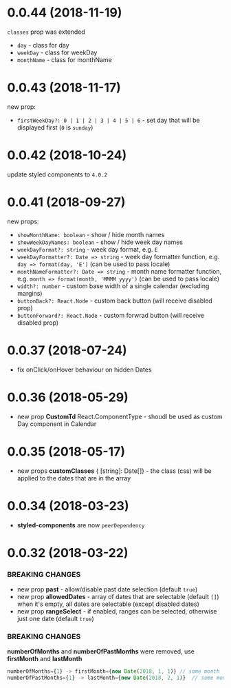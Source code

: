 # 0.0.44 (2018-11-19)

`classes` prop was extended

- `day` - class for day
- `weekDay` - class for weekDay
- `monthName` - class for monthName

# 0.0.43 (2018-11-17)

new prop:

- `firstWeekDay?: 0 | 1 | 2 | 3 | 4 | 5 | 6` - set day that will be displayed first (`0` is `sunday`)

# 0.0.42 (2018-10-24)

update styled components to `4.0.2`

# 0.0.41 (2018-09-27)

new props:

- `showMonthName: boolean` - show / hide month names
- `showWeekDayNames: boolean` - show / hide week day names
- `weekDayFormat?: string` - week day format, e.g. `E`
- `weekDayFormatter?: Date => string` - week day formatter function, e.g. `day => format(day, 'E')` (can be used to pass locale)
- `monthNameFormatter?: Date => string` - month name formatter function, e.g. `month => format(month, 'MMMM yyyy')` (can be used to pass locale)
- `width?: number` - custom base width of a single calendar (excluding margins)
- `buttonBack?: React.Node` - custom back button (will receive disabled prop)
- `buttonForward?: React.Node` - custom forwrad button (will receive disabled prop)

# 0.0.37 (2018-07-24)

- fix onClick/onHover behaviour on hidden Dates

# 0.0.36 (2018-05-29)

- new prop **CustomTd** React.ComponentType<CalendarDayProps> - shoudl be used as custom Day component in Calendar

# 0.0.35 (2018-05-17)

- new props **customClasses** { [string]: Date[]} - the class (css) will be applied to the dates that are in the array

# 0.0.34 (2018-03-23)

- **styled-components** are now `peerDependency`

# 0.0.32 (2018-03-22)

### BREAKING CHANGES

- new prop **past** - allow/disable past date selection (default `true`)
- new prop **allowedDates** - array of dates that are selectable (default `[]`) when it's empty, all dates are selectable (except disabled dates)
- new prop **rangeSelect** - if enabled, ranges can be selected, otherwise just one date (default `true`)

### BREAKING CHANGES

**numberOfMonths** and **numberOfPastMonths** were removed, use **firstMonth** and **lastMonth**

```js
numberOfMonths={1} -> firstMonth={new Date(2018, 1, 1)} // some month
numberOfPastMonths={1} -> lastMonth={new Date(2018, 2, 1)}  // some month
```
